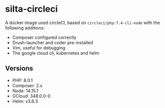 # silta-circleci
A docker image used circleCI, based on `circleci/php:7.4-cli-node` with the following additions:

- Composer configured correctly
- Drush-launcher and coder pre-installed
- Vim, useful for debugging
- The google cloud cli, kubernetes and helm

## Versions
- PHP: 8.0.1
- Composer: 2.x
- Node: 14.15.1
- GCloud: 348.0.0-0
- Helm: v3.6.3
